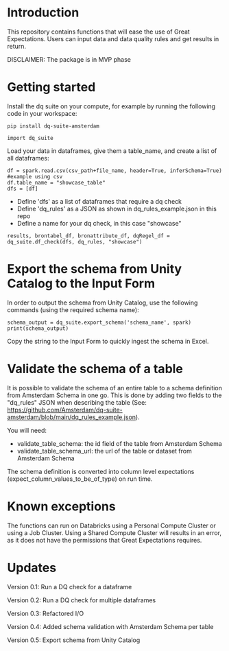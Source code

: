 # Introduction 
This repository contains functions that will ease the use of Great Expectations. Users can input data and data quality rules and get results in return.

DISCLAIMER: The package is in MVP phase


# Getting started
Install the dq suite on your compute, for example by running the following code in your workspace:

```
pip install dq-suite-amsterdam
```

```
import dq_suite
```

Load your data in dataframes, give them a table_name, and create a list of all dataframes:

```
df = spark.read.csv(csv_path+file_name, header=True, inferSchema=True) #example using csv
df.table_name = "showcase_table"
dfs = [df]
```

- Define 'dfs' as a list of dataframes that require a dq check
- Define 'dq_rules' as a JSON as shown in dq_rules_example.json in this repo
- Define a name for your dq check, in this case "showcase"

```
results, brontabel_df, bronattribute_df, dqRegel_df = dq_suite.df_check(dfs, dq_rules, "showcase")
```


# Export the schema from Unity Catalog to the Input Form
In order to output the schema from Unity Catalog, use the following commands (using the required schema name):

```
schema_output = dq_suite.export_schema('schema_name', spark)
print(schema_output)
```

Copy the string to the Input Form to quickly ingest the schema in Excel.


# Validate the schema of a table
It is possible to validate the schema of an entire table to a schema definition from Amsterdam Schema in one go. This is done by adding two fields to the "dq_rules" JSON when describing the table (See: https://github.com/Amsterdam/dq-suite-amsterdam/blob/main/dq_rules_example.json). 

You will need:
- validate_table_schema: the id field of the table from Amsterdam Schema
- validate_table_schema_url: the url of the table or dataset from Amsterdam Schema

The schema definition is converted into column level expectations (expect_column_values_to_be_of_type) on run time.


# Known exceptions
The functions can run on Databricks using a Personal Compute Cluster or using a Job Cluster. Using a Shared Compute Cluster will results in an error, as it does not have the permissions that Great Expectations requires.


# Updates
Version 0.1: Run a DQ check for a dataframe

Version 0.2: Run a DQ check for multiple dataframes

Version 0.3: Refactored I/O

Version 0.4: Added schema validation with Amsterdam Schema per table

Version 0.5: Export schema from Unity Catalog
